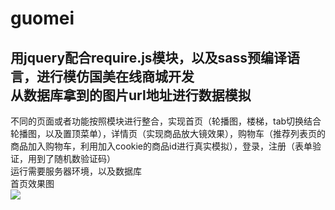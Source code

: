 # guomei
用jquery配合require.js模块，以及sass预编译语言，进行模仿国美在线商城开发</br>
从数据库拿到的图片url地址进行数据模拟
-------------------------
不同的页面或者功能按照模块进行整合，实现首页（轮播图，楼梯，tab切换结合轮播图，以及置顶菜单），详情页（实现商品放大镜效果），购物车（推荐列表页的商品加入购物车，利用加入cookie的商品id进行真实模拟），登录，注册（表单验证，用到了随机数验证码）</br>
运行需要服务器环境，以及数据库</br>
首页效果图</br>
![](https://github.com/flexmodule/guomei/blob/master/index.png) 
